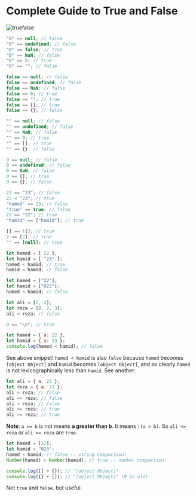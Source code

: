 # Complete Guide to True and False

![truefalse](https://tarsolutions.co.uk/wp-content/uploads/2020/09/Boolean-image.jpg)

```js
"0" == null; // false
"0" == undefined; // false
"0" == false; // true
"0" == NaN; // false
"0" == 0; // true
"0" == ""; // false
```

```js
false == null; // false
false == undefined; // false
false == NaN; // false
false == 0; // true
false == ""; // true
false == []; // true
false == {}; // false
```

```js
"" == null; // false
"" == undefined; // false
"" == NaN; // false
"" == 0; // true
"" == []; // true
"" == {}; // false
```

```js
0 == null; // false
0 == undefined; // false
0 == NaN; // false
0 == []; // true
0 == {}; // false
```

```js
22 == "23"; // false
22 < "23"; // true
"hamed" == 23; // false
"true" == true; // false
22 == "22"; // true
"hamid" == ["hamid"]; // true
```

```js
[] == ![]; // true
2 == [2]; // true
"" == [null]; // true

let hamed = [ 22 ];
let hamid = [ "23" ];
hamed < hamid; // true
hamid < hamed; // false
```

```js
let hamed = ["22"];
let hamid = ["023"];
hamed < hamid; // false

let ali = [2, 2];
let reza = [0, 2, 3];
ali < reza; // false
```

```js
0 == "\n"; // true
```

```js
let hamed = { a: 22 };
let hamid = { a: 23 };
console.log(hamed < hamid); // false
```

See above snippet! `hamed < hamid` is also `false` because `hamed` becomes `[object Object]` and `hamid` becomes `[object Object]`, and so clearly `hamed` is not lexicographically less than `hamid`. See another:

```js
let ali = { a: 22 };
let reza = { a: 23 };
ali < reza; // false
ali == reza; // false
ali > reza; // false
ali <= reza; // true
ali >= reza; // true
```

**Note**: `a >= b` is not means **a greater than b**. It means `!(a > b)`. So `ali <= reza` or `ali >= reza` are `true`.

```js
let hamed = [22];
let hamid = "023";
hamed < hamid; // false -- string comparison!
Number(hamed) < Number(hamid); // true -- number comparison!
```

```js
console.log([] + {}); // "[object Object]"
console.log({} + []); // "[object Object]" (0 in old)
```

Not `true` and `false`. but useful.
